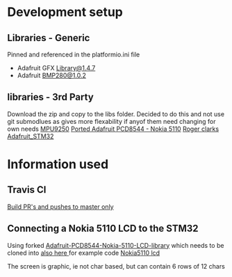 # Development setup

## Libraries - Generic
Pinned and referenced in the platformio.ini file
- Adafruit GFX Library@1.4.7
- Adafruit BMP280@1.0.2

## libraries - 3rd Party
Download the zip and copy to the libs folder. Decided to do this and not use git submodlues as gives more flexability if anyof them need changing for own needs
[MPU9250](https://github.com/bolderflight/MPU9250)
[Ported Adafruit PCD8544 - Nokia 5110](https://github.com/KenjutsuGH/Adafruit-PCD8544-Nokia-5110-LCD-library)
[Roger clarks Adafruit_STM32](https://github.com/rogerclarkmelbourne/Arduino_STM32.git)


# Information used
## Travis CI
[Build PR's and pushes to master only](https://stackoverflow.com/questions/31882306/how-to-configure-travis-ci-to-build-pull-requests-merges-to-master-w-o-redunda)

## Connecting a Nokia 5110 LCD to the STM32
Using forked [Adafruit-PCD8544-Nokia-5110-LCD-library](https://github.com/KenjutsuGH/Adafruit-PCD8544-Nokia-5110-LCD-library.git) which needs to be cloned into 
[also here ](https://randomnerdtutorials.com/complete-guide-for-nokia-5110-lcd-with-arduino/) for example code
[Nokia5110 lcd](https://lastminuteengineers.com/nokia-5110-lcd-arduino-tutorial/)

The screen is graphic, ie not char based, but can contain 6 rows of 12 chars
